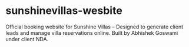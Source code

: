 # sunshinevillas-wesbite
Official booking website for Sunshine Villas – Designed to generate client leads and manage villa reservations online. Built by Abhishek Goswami under client NDA.
